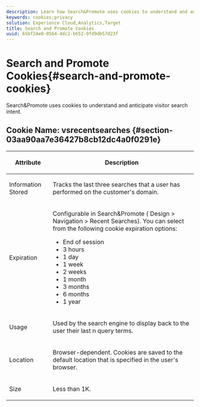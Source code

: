 ```yaml
---
description: Learn how Search&Promote uses cookies to understand and anticipate visitor search intent.
keywords: cookies;privacy
solution: Experience Cloud,Analytics,Target
title: Search and Promote Cookies 
uuid: 65bf24e0-0564-4dc2-b652-9fd9db57d23f
---
```


# Search and Promote Cookies{#search-and-promote-cookies}

Search&Promote uses cookies to understand and anticipate visitor search intent.

## Cookie Name: vsrecentsearches {#section-03aa90aa7e36427b8cb12dc4a0f0291e}

<table id="table_34AA90F2FFB84500A77D8F4C5008D453"> 
 <thead> 
  <tr> 
   <th colname="col1" class="entry"> <p>Attribute </p> </th> 
   <th colname="col2" class="entry"> <p>Description </p> </th> 
  </tr> 
 </thead>
 <tbody> 
  <tr> 
   <td colname="col1"> <p>Information Stored </p> </td> 
   <td colname="col2"> <p> Tracks the last three searches that a user has performed on the customer's domain. </p> </td> 
  </tr> 
  <tr> 
   <td colname="col1"> <p> Expiration </p> </td> 
   <td colname="col2"> <p>Configurable in Search&amp;Promote (<span class="uicontrol"> Design</span> &gt; <span class="uicontrol"> Navigation</span> &gt; <span class="uicontrol"> Recent Searches</span>). You can select from the following cookie expiration options: </p> <p> 
     <ul id="ul_28F564A6337D497699D5247F755981B8"> 
      <li id="li_6478BB5AF82341F787F92D03E277DBBB">End of session </li> 
      <li id="li_AF88B165365D4A63A82CB6ADD4542D66"> 3 hours </li> 
      <li id="li_339475FBAB2248348B54073A2386819D">1 day </li> 
      <li id="li_F30E6EF7A7FF467DB995D86AD0DF623B">1 week </li> 
      <li id="li_77E18CF7EF8E4B24BAC5440D2B87844B">2 weeks </li> 
      <li id="li_E8A5FF4C97F64BB087422B16AD1F61DB">1 month </li> 
      <li id="li_C170092F7E5649FE876925B58E6C8580">3 months </li> 
      <li id="li_08BD465A900A48BDA1283263047A33FD">6 months </li> 
      <li id="li_85FEDE0283F7426B9AF49C72B5089257">1 year </li> 
     </ul> </p> </td> 
  </tr> 
  <tr> 
   <td colname="col1"> <p> Usage </p> </td> 
   <td colname="col2"> <p>Used by the search engine to display back to the user their last n query terms. </p> </td> 
  </tr> 
  <tr> 
   <td colname="col1"> <p> Location </p> </td> 
   <td colname="col2"> <p>Browser-dependent. Cookies are saved to the default location that is specified in the user's browser. </p> </td> 
  </tr> 
  <tr> 
   <td colname="col1"> <p> Size </p> </td> 
   <td colname="col2"> <p>Less than 1K. </p> </td> 
  </tr> 
 </tbody> 
</table>

